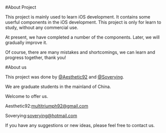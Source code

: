 #About Project

This project is mainly used to learn iOS development. It contains some userful components in the iOS development. This project is only for learn to study, without any commercial use. 

At present, we have completed a number of the components. Later, we will gradually improve it.

Of course, there are many mistakes and shortcomings, we can learn and progress together, thank you!

#About us

This project was done by [@Aesthetic92](https://github.com/aesthetic92) and [@Soverying](https://github.com/Soverying).

We are graduate students in the mainland of China.

Welcome to offer us. 

Aesthetic92:[multitriumph92@gmail.com](mailto:multitriumph92@gmail.com)

Soverying:[soverying@hotmail.com](mailto:soverying@hotmail.com)

If you have any suggestions or new ideas, please feel free to contact us.